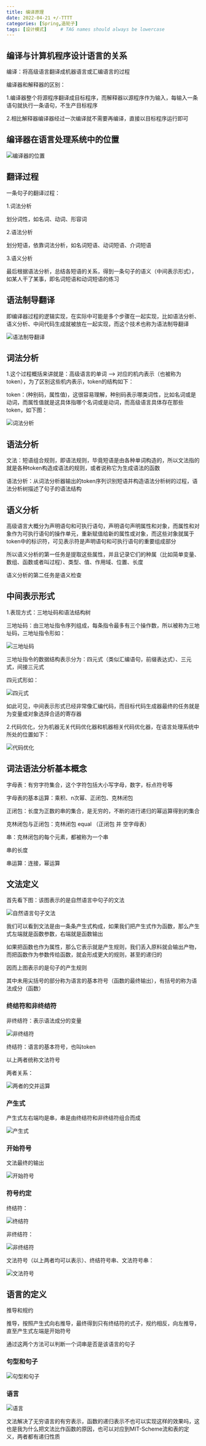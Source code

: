 ```yaml
---
title: 编译原理
date: 2022-04-21 +/-TTTT
categories: [Spring,造轮子]
tags: [设计模式]     # TAG names should always be lowercase
---
```


## 编译与计算机程序设计语言的关系

编译：将高级语言翻译成机器语言或汇编语言的过程

编译器和解释器的区别：

1.编译器整个将源程序翻译成目标程序，而解释器以源程序作为输入，每输入一条语句就执行一条语句，不生产目标程序

2.相比解释器编译器经过一次编译就不需要再编译，直接以目标程序运行即可

## 编译器在语言处理系统中的位置

![编译器的位置](/blog/202204210911985.jpg "编译器的位置")

## 翻译过程

一条句子的翻译过程：

1.词法分析

划分词性，如名词、动词、形容词

2.语法分析

划分短语，依靠词法分析，如名词短语、动词短语、介词短语

3.语义分析

最后根据语法分析，总结各短语的关系，得到一条句子的语义（中间表示形式），如某人干了某事，即名词短语和动词短语的练习

## 语法制导翻译

即编译器过程的逻辑实现，在实际中可能是多个步骤在一起实现，比如语法分析、语义分析、中间代码生成就被放在一起实现，而这个技术也称为语法制导翻译

![语法制导翻译](/blog/202204210933035.png "语法制导翻译")

## 词法分析

1.这个过程概括来讲就是：高级语言的单词 --> 对应的机内表示（也被称为token），为了区别这些机内表示，token的结构如下：

token：(种别码，属性值)，这很容易理解，种别码表示哪类词性，比如名词或是动词，而属性值就是这具体指哪个名词或是动词，而高级语言具体存在那些token，如下图：

![词法分析](/blog/202204210938292.png "词法分析")

## 语法分析

文法：短语组合规则，即语法规则，毕竟短语是由各种单词构造的，所以文法指的就是各种token构造成语法的规则，或者说称它为生成语法的函数

语法分析：从词法分析器输出的token序列识别短语并构造语法分析树的过程，语法分析树描述了句子的语法结构

## 语义分析

高级语言大概分为声明语句和可执行语句，声明语句声明属性和对象，而属性和对象作为可执行语句的操作单元，重新赋值给新的属性或对象，而这些对象就属于token中的标识符，可见表示符是声明语句和可执行语句的重要组成部分

所以语义分析的第一任务是提取这些属性，并且记录它们的种属（比如简单变量、数组、函数或者叫过程）、类型、值、作用域、位置、长度

语义分析的第二任务是语义检查

## 中间表示形式

1.表现方式：三地址码和语法结构树

三地址码：由三地址指令序列组成，每条指令最多有三个操作数，所以被称为三地址码，三地址指令形如：

![三地址码](/blog/202204211059721.png "三地址码")

三地址指令的数据结构表示分为：四元式（类似汇编语句，前缀表达式）、三元式，间接三元式

四元式形如：

![四元式](/blog/202204211108360.png "四元式")

如此可见，中间表示形式已经非常像汇编代码，而目标代码生成器最终的任务就是为变量或对象选择合适的寄存器

2.代码优化，分为机器无关代码优化器和机器相关代码优化器，在语言处理系统中所处的位置如下：

![代码优化](/blog/202204211114296.png "代码优化")

## 词法语法分析基本概念

字母表：有穷字符集合，这个字符包括大小写字母，数字，标点符号等

字母表的基本运算：乘积、n次幂、正闭包、克林闭包

正闭包：长度为正数的串的集合，是无穷的，不断的进行递归的幂运算得到的集合

克林闭包与正闭包：克林闭包 equal （正闭包 并 空字母表）

串：克林闭包的每个元素，都被称为一个串

串的长度

串运算：连接，幂运算

## 文法定义

首先看下图：该图表示的是自然语言中句子的文法

![自然语言句子文法](/blog/202204211355527.png "自然语言句子文法")

我们可以看到文法是由一条条产生式构成，如果我们把产生式作为函数，那么产生式左端就是函数参数，右端就是函数输出

如果把函数也作为属性，那么它表示就是产生规则，我们丢入原料就会输出产物，而把函数作为参数传给函数，就会形成更大的规则，甚至的递归的

因而上图表示的是句子的产生规则

其中未用尖括号的部分称为语言的基本符号（函数的最终输出），有括号的称为语法成分（函数）

### 终结符和非终结符

非终结符：表示语法成分的变量

![非终结符](/blog/202204211359369.png "非终结符")

终结符：语言的基本符号，也叫token

以上两者统称文法符号

两者关系：

![两者的交并运算](/blog/202204211403123.png "两者的交并运算")

### 产生式

产生式左右端均是串，串是由终结符和非终结符组合而成

![产生式](/blog/202204211406921.png "产生式")

### 开始符号

文法最终的输出

![开始符号](/blog/202204211417690.png "开始符号")

### 符号约定

终结符：

![终结符](/blog/202204211431973.png "终结符")

非终结符：

![非终结符](/blog/202204211431217.png "非终结符")

文法符号（以上两者均可以表示）、终结符号串、文法符号串：

![文法符号](/blog/202204211434485.png "文法符号")

## 语言的定义

推导和规约

推导，按照产生式向右推导，最终得到只有终结符的式子，规约相反，向左推导，直至产生式左端是开始符号

通过这两个方法可以判断一个词串是否是该语言的句子

### 句型和句子

![句型和句子](/blog/202204211443205.png "句型和句子")

### 语言

![语言](/blog/202204211444557.png "语言")

文法解决了无穷语言的有穷表示，函数的递归表示不也可以实现这样的效果吗，这也是我为什么把文法比作函数的原因，也可以对应到MIT-Scheme流和表的定义，两者都有递归性质